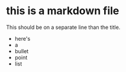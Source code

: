 # this is a markdown file

This should be on a separate line than the title.

* here's
* a
* bullet
* point
* list
